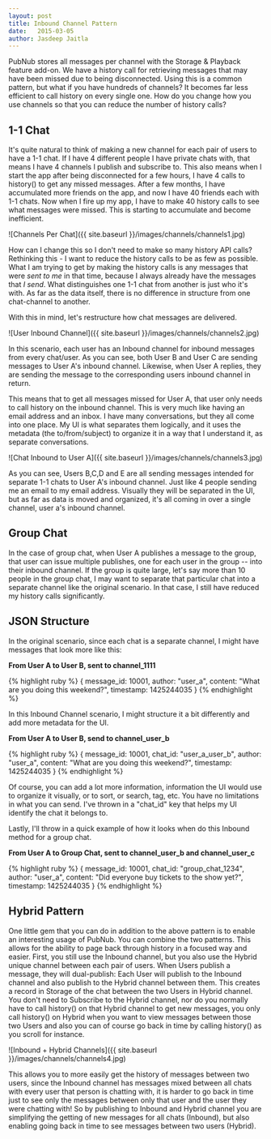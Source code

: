 ```yaml
---
layout: post
title: Inbound Channel Pattern
date:   2015-03-05
author: Jasdeep Jaitla
---
```


PubNub stores all messages per channel with the Storage & Playback feature add-on. We have a history call for retrieving messages that may have been missed due to being disconnected. Using this is a common pattern, but what if you have hundreds of channels? It becomes far less efficient to call history on every single one. How do you change how you use channels so that you can reduce the number of history calls?

## 1-1 Chat ##

It's quite natural to think of making a new channel for each pair of users to have a 1-1 chat. If I have 4 different people I have private chats with, that means I have 4 channels I publish and subscribe to. This also means when I start the app after being disconnected for a few hours, I have 4 calls to history() to get any missed messages. After a few months, I have accumulated more friends on the app, and now I have 40 friends each with 1-1 chats. Now when I fire up my app, I have to make 40 history calls to see what messages were missed. This is starting to accumulate and become inefficient.

![Channels Per Chat]({{ site.baseurl }}/images/channels/channels1.jpg)

How can I change this so I don't need to make so many history API calls? Rethinking this - I want to reduce the history calls to be as few as possible. What I am trying to get by making the history calls is any messages that were *sent to me* in that time, because I always already have the messages that *I send*. What distinguishes one 1-1 chat from another is just who it's with. As far as the data itself, there is no difference in structure from one chat-channel to another.

With this in mind, let's restructure how chat messages are delivered.

![User Inbound Channel]({{ site.baseurl }}/images/channels/channels2.jpg)

In this scenario, each user has an Inbound channel for inbound messages from every chat/user. As you can see, both User B and User C are sending messages to User A's inbound channel. Likewise, when User A replies, they are sending the message to the corresponding users inbound channel in return.

This means that to get all messages missed for User A, that user only needs to call history on the inbound channel. This is very much like having an email address and an inbox. I have many conversations, but they all come into one place. My UI is what separates them logically, and it uses the metadata (the to/from/subject) to organize it in a way that I understand it, as separate conversations.

![Chat Inbound to User A]({{ site.baseurl }}/images/channels/channels3.jpg)

As you can see, Users B,C,D and E are all sending messages intended for separate 1-1 chats to User A's inbound channel. Just like 4 people sending me an email to my email address. Visually they will be separated in the UI, but as far as data is moved and organized, it's all coming in over a single channel, user a's inbound channel.

## Group Chat ##

In the case of group chat, when User A publishes a message to the group, that user can issue multiple publishes, one for each user in the group -- into their inbound channel. If the group is quite large, let's say more than 10 people in the group chat, I may want to separate that particular chat into a separate channel like the original scenario. In that case, I still have reduced my history calls significantly. 

## JSON Structure ##

In the original scenario, since each chat is a separate channel, I might have messages that look more like this:


**From User A to User B, sent to channel_1111**

{% highlight ruby %}
{
    message_id: 10001,
    author: "user_a",
    content: "What are you doing this weekend?",
    timestamp: 1425244035
}
{% endhighlight %}

In this Inbound Channel scenario, I might structure it a bit differently and add more metadata for the UI.


**From User A to User B, send to channel_user_b**

{% highlight ruby %}
{
    message_id: 10001,
    chat_id: "user_a_user_b",
    author: "user_a",
    content: "What are you doing this weekend?",
    timestamp: 1425244035
}
{% endhighlight %}

Of course, you can add a lot more information, information the UI would use to organize it visually, or to sort, or search, tag, etc. You have no limitations in what you can send. I've thrown in a "chat_id" key that helps my UI identify the chat it belongs to.

Lastly, I'll throw in a quick example of how it looks when do this Inbound method for a group chat.


**From User A to Group Chat, sent to channel_user_b and channel_user_c**

{% highlight ruby %}
{
    message_id: 10001,
    chat_id: "group_chat_1234",
    author: "user_a",
    content: "Did everyone buy tickets to the show yet?",
    timestamp: 1425244035
}
{% endhighlight %}

## Hybrid Pattern ##

One little gem that you can do in addition to the above pattern is to enable an interesting usage of PubNub. You can combine the two patterns. This allows for the ability to page back through history in a focused way and easier. First, you still use the Inbound channel, but you also use the Hybrid unique channel between each pair of users. When Users publish a message, they will dual-publish: Each User will publish to the Inbound channel and also publish to the Hybrid channel between them. This creates a record in Storage of the chat between the two Users in Hybrid channel. You don't need to Subscribe to the Hybrid channel, nor do you normally have to call history() on that Hybrid channel to get new messages, you only call history() on Hybrid when you want to view messages between those two Users and also you can of course go back in time by calling history() as you scroll for instance. 

![Inbound + Hybrid Channels]({{ site.baseurl }}/images/channels/channels4.jpg)

This allows you to more easily get the history of messages between two users, since the Inbound channel has messages mixed between all chats with every user that person is chatting with, it is harder to go back in time just to see only the messages between only that user and the user they were chatting with! So by publishing to Inbound and Hybrid channel you are simplifying the getting of new messages for all chats (Inbound), but also enabling going back in time to see messages between two users (Hybrid).

